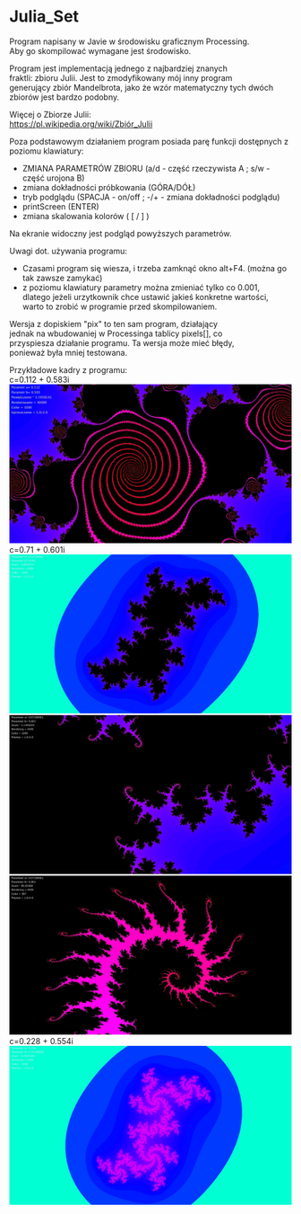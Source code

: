 # Julia_Set
Program napisany w Javie w środowisku graficznym Processing.  
Aby go skompilować wymagane jest środowisko.  
  
Program jest implementacją jednego z najbardziej znanych  
fraktli: zbioru Julii. Jest to zmodyfikowany mój inny program  
generujący zbiór Mandelbrota, jako że wzór matematyczny tych dwóch  
zbiorów jest bardzo podobny.  
  
Więcej o Zbiorze Julii:  
https://pl.wikipedia.org/wiki/Zbiór_Julii  
  
Poza podstawowym działaniem program posiada parę funkcji 
dostępnych z poziomu klawiatury:  
- ZMIANA PARAMETRÓW ZBIORU (a/d - część rzeczywista A ; s/w - część urojona B)  
- zmiana dokładności próbkowania (GÓRA/DÓŁ)
- tryb podglądu (SPACJA - on/off ; -/+ - zmiana dokładności podglądu)
- printScreen (ENTER)
- zmiana skalowania kolorów ( [ / ] )  
  
Na ekranie widoczny jest podgląd powyższych parametrów.  
  
Uwagi dot. używania programu:  
- Czasami program się wiesza, i trzeba zamknąć okno alt+F4. (można go tak zawsze zamykać)  
- z poziomu klawiatury parametry można zmieniać tylko co 0.001,  
 dlatego jeżeli urzytkownik chce ustawić jakieś konkretne wartości,  
 warto to zrobić w programie przed skompilowaniem.  
  
Wersja z dopiskiem "pix" to ten sam program, działający  
jednak na wbudowaniej w Processinga tablicy pixels[], co  
przyspiesza działanie programu. Ta wersja może mieć błędy,  
ponieważ była mniej testowana.
  
  
Przykładowe kadry z programu:  
c=0.112 + 0.583i  
![](Pic_01.jpg)  
c=0.71 + 0.601i  
![](Pic_04.jpg)
![](Pic_05.jpg)  
![](Pic_06.jpg)  
c=0.228 + 0.554i  
![](Pic_07.jpg)  
